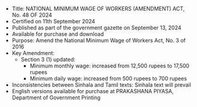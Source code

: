 - Title: NATIONAL MINIMUM WAGE OF WORKERS (AMENDMENT) ACT, No. 48 OF 2024
- Certified on 11th September 2024
- Published as part of the government gazette on September 13, 2024
- Available for purchase and download
- Purpose: Amend the National Minimum Wage of Workers Act, No. 3 of 2016
- Key Amendment:
  - Section 3 (1) updated:
    - Minimum monthly wage: increased from 12,500 rupees to 17,500 rupees
    - Minimum daily wage: increased from 500 rupees to 700 rupees
- Inconsistencies between Sinhala and Tamil texts: Sinhala text will prevail
- English versions available for purchase at PRAKASHANA PIYASA, Department of Government Printing
